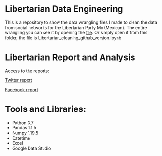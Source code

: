 # Libertarian Data Engineering
This is a repository to show the data wrangling files I made to clean the data from social networks for the Libertarian Party Mx (Mexican).
The entire wrangling you can see it by opening the [file](https://github.com/JorgePablol/Libertarian-Wrangling/blob/main/Libertarian_cleaning_github_version.ipynb). Or simply open it from this folder, the file is Libertarian_cleaning_github_version.ipynb

# Libertarian Report and Analysis
Access to the reports:

[Twitter report](https://tinyurl.com/twitterReportPlib)

[Facebook report](https://tinyurl.com/fbReportPlib)

# Tools and Libraries:
  * Python 3.7
  * Pandas 1.1.5
  * Numpy 1.19.5
  * Datetime
  * Excel
  * Google Data Studio


